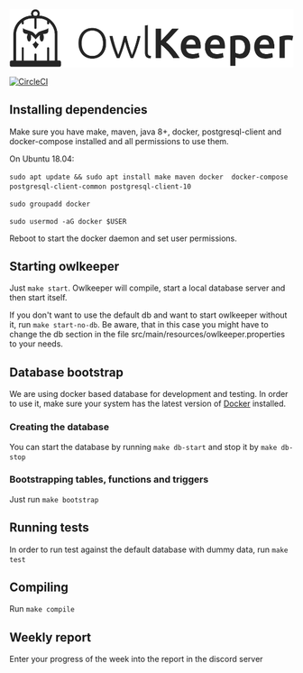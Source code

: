 
![Owlkeeper Logo](src/main/resources/images/logo.png)


[![CircleCI](https://circleci.com/gh/xvzf/owlkeeper/tree/master.svg?style=svg&circle-token=d1cc8d28c19045189e8c4b6fcc112315501d66b0)](https://circleci.com/gh/xvzf/owlkeeper/tree/master)

## Installing dependencies
Make sure you have make, maven, java 8+, docker, postgresql-client and docker-compose installed and all permissions to use them.

On Ubuntu 18.04:

`sudo apt update && sudo apt install make maven docker 
docker-compose postgresql-client-common postgresql-client-10`  

`sudo groupadd docker`  

`sudo usermod -aG docker $USER`  

Reboot to start the docker daemon and set user permissions.


## Starting owlkeeper
Just `make start`.
Owlkeeper will compile, start a local database server and then start itself.

If you don't want to use the default db and want to start owlkeeper without it, run `make start-no-db`.
Be aware, that in this case you might have to change the db section in the file 
src/main/resources/owlkeeper.properties to your needs.

## Database bootstrap
We are using docker based database for development and testing.
In order to use it, make sure your system has the latest version of [Docker](https://github.com/docker/docker-install#usage) installed.

### Creating the database
You can start the database by running `make db-start` and stop it by `make db-stop`

### Bootstrapping tables, functions and triggers
Just run `make bootstrap`

## Running tests
In order to run test against the default database with dummy data, run `make test`

## Compiling
Run `make compile`

## Weekly report
Enter your progress of the week into the report in the discord server
